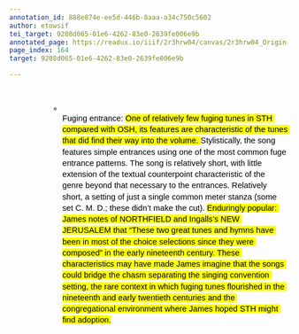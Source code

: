 ```yaml
---
annotation_id: 888e874e-ee5d-446b-8aaa-a34c750c5602
author: etowsif
tei_target: 9208d065-01e6-4262-83e0-2639fe006e9b
annotated_page: https://readux.io/iiif/2r3hrw04/canvas/2r3hrw04_Origin-1911-a-0165.tif
page_index: 164
target: 9208d065-01e6-4262-83e0-2639fe006e9b

---
```

<p>&nbsp;</p>
<ul style="margin-top: 0; margin-bottom: 0; padding-inline-start: 48px;">
<li dir="ltr" style="list-style-type: circle; font-size: 11pt; font-family: Arial; color: #000000; background-color: transparent; font-weight: 400; font-style: normal; font-variant: normal; text-decoration: none; vertical-align: baseline; white-space: pre; margin-left: 36pt;" aria-level="2">
<p dir="ltr" style="line-height: 1.38; margin-top: 0pt; margin-bottom: 0pt;" role="presentation"><span style="font-size: 11pt; font-family: Arial; color: #000000; background-color: transparent; font-weight: 400; font-style: normal; font-variant: normal; text-decoration: none; vertical-align: baseline; white-space: pre-wrap;">Fuging entrance: </span><span style="font-size: 11pt; font-family: Arial; color: #000000; background-color: #ffff00; font-weight: 400; font-style: normal; font-variant: normal; text-decoration: none; vertical-align: baseline; white-space: pre-wrap;">One of relatively few fuging tunes in STH compared with OSH, its features are characteristic of the tunes that did find their way into the volume. </span><span style="font-size: 11pt; font-family: Arial; color: #000000; background-color: transparent; font-weight: 400; font-style: normal; font-variant: normal; text-decoration: none; vertical-align: baseline; white-space: pre-wrap;">Stylistically, the song features simple entrances using one of the most common fuge entrance patterns. The song is relatively short, with little extension of the textual counterpoint characteristic of the genre beyond that necessary to the entrances. Relatively short, a setting of just a single common meter stanza (some set C. M. D.; these didn&rsquo;t make the cut). </span><span style="font-size: 11pt; font-family: Arial; color: #000000; background-color: #ffff00; font-weight: 400; font-style: normal; font-variant: normal; text-decoration: none; vertical-align: baseline; white-space: pre-wrap;">Enduringly popular: James notes of NORTHFIELD and Ingalls&rsquo;s NEW JERUSALEM that &ldquo;These two great tunes and hymns have been in most of the choice selections since they were composed&rdquo; in the early nineteenth century. These characteristics may have made James imagine that the songs could bridge the chasm separating the singing convention setting, the rare context in which fuging tunes flourished in the nineteenth and early twentieth centuries and the congregational environment where James hoped STH might find adoption.</span></p>
</li>
</ul>